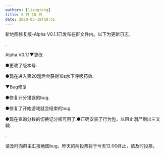 ```yaml
---
authors: [liangtong]
title: 5 月 18 日
date: 2020-05-18T10:55
---
```


新地图修复版-Alpha V0.1.1已发布在群文件内。以下为更新日志。

.

Alpha V0.1.1▼更改

●更改了版本号.

●现在进入第20题后会获得10s水下呼吸药效.

▼Bug修复

●修复计分错误的bug.

●修复了开始游戏就会结束的bug.

●现在查询分数的切换记分板可用了.●正确安装了行为包，以阻止溺尸刷出三叉戟.

.

请及时向群主汇报地图bug。昨天的两投票将于今天12:00终止，请及时投票。
